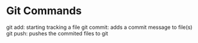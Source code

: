 # Git Commands

git add: starting tracking a file
git commit: adds a commit message to file(s)
git push: pushes the commited files to git
